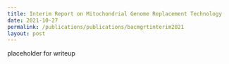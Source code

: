 ```yaml
---
title: Interim Report on Mitochondrial Genome Replacement Technology
date: 2021-10-27
permalink: /publications/publications/bacmgrtinterim2021
layout: post
---
```

placeholder for writeup
